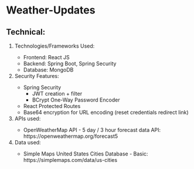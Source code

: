 # Weather-Updates
<h2>Technical:</h2>
<ol>
  <li>Technologies/Frameworks Used:</li>
  <ul>
    <li>Frontend: React JS</li>
    <li>Backend: Spring Boot, Spring Security</li>
    <li>Database: MongoDB</li>
  </ul>
  <li>Security Features:</li>
    <ul>
      <li>Spring Security
        <ul>
        <li>JWT creation + filter</li>  
        <li>BCrypt One-Way Password Encoder</li>  
        </ul>
      </li>
      <li>React Protected Routes</li>  
      <li>Base64 encryption for URL encoding (reset credentials redirect link)</li> 
  </ul>
<li>APIs used:</li> 
  <ul>
    <li>OpenWeatherMap API - 5 day / 3 hour forecast data API: https://openweathermap.org/forecast5</li> 
  </ul>
<li>Data used:</li>
   <ul>
     <li>Simple Maps United States Cities Database - Basic: https://simplemaps.com/data/us-cities</li>  
  </ul>
</ol>
